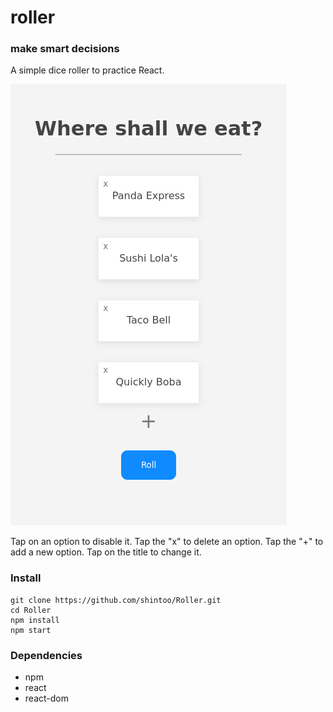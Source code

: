# roller
### make smart decisions

A simple dice roller to practice React.

![GIF](images/usage.gif)

Tap on an option to disable it. Tap the "x" to delete an option. Tap the "+" to add a new option. Tap on the title to change it.

### Install
```
git clone https://github.com/shintoo/Roller.git
cd Roller
npm install
npm start
```

### Dependencies
- npm
- react
- react-dom
